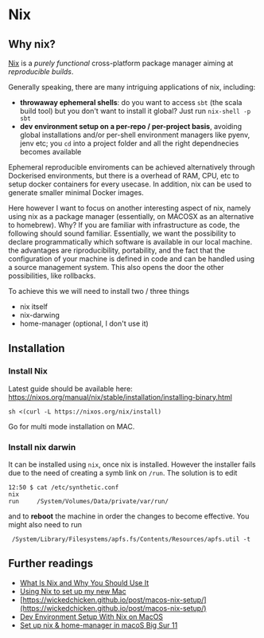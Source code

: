 # Nix

## Why nix?

[Nix](https://github.com/NixOS/nix) is a *purely functional* cross-platform package manager aiming at *reproducible builds*.

Generally speaking, there are many intriguing applications of nix, including: 
* **throwaway ephemeral shells**: do you want to access `sbt` (the scala build tool) but you don't want to install it global? Just run `nix-shell -p sbt` 
* **dev environment setup on a per-repo / per-project basis**, avoiding global installations and/or per-shell environment managers like pyenv, jenv etc; you `cd` into a project folder and all the right dependnecies becomes available

Ephemeral reproducible enviroments can be achieved alternatively through Dockerised environments, but there is a overhead of RAM, CPU, etc to setup docker containers for every usecase. 
In addition, nix can be used to generate smaller minimal Docker images. 

Here however I want to focus on another interesting aspect of nix, namely using nix as a package manager (essentially, on MACOSX as an alternative to homebrew). 
Why? 
If you are familiar with infrastructure as code, the following should sound familiar. 
Essentially, we want the possibility to declare programmatically which software is available in our local machine.
the advantages are riproducibility, portability, and the fact that the configuration of your machine is defined in code and can be handled using a source management system. 
This also opens the door the other possibilities, like rollbacks. 

To achieve this we will need to install two / three things 
* nix itself
* nix-darwing 
* home-manager (optional, I don't use it) 


## Installation 

### Install Nix

Latest guide should be available here: https://nixos.org/manual/nix/stable/installation/installing-binary.html
```
sh <(curl -L https://nixos.org/nix/install)
```

Go for multi mode installation on MAC. 

### Install nix darwin

It can be installed using `nix`, once nix is installed. However the installer fails due to the need of creating a symb link on `/run`. 
The solution is to edit 
```
12:50 $ cat /etc/synthetic.conf
nix
run     /System/Volumes/Data/private/var/run/
```

and to **reboot** the machine in order the changes to become effective. You might also need to run 
```
 /System/Library/Filesystems/apfs.fs/Contents/Resources/apfs.util -t
 ```


## Further readings 
* [What Is Nix and Why You Should Use It](https://serokell.io/blog/what-is-nix)
* [Using Nix to set up my new Mac](https://adrianhesketh.com/2020/07/03/mac-setup-with-nix-darwin/)
* [https://wickedchicken.github.io/post/macos-nix-setup/](https://wickedchicken.github.io/post/macos-nix-setup/)
* [Dev Environment Setup With Nix on MacOS](https://www.mathiaspolligkeit.de/dev/exploring-nix-on-macos/)
* [Set up nix & home-manager in macoS Big Sur 11](https://gist.github.com/mandrean/65108e0898629e20afe1002d8bf4f223)
